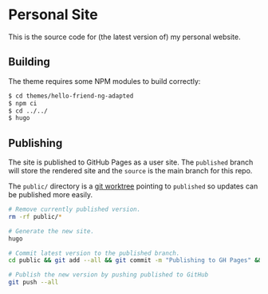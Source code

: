 # Personal Site
This is the source code for (the latest version of) my personal website.


## Building
The theme requires some NPM modules to build correctly:

```bash
$ cd themes/hello-friend-ng-adapted
$ npm ci
$ cd ../../
$ hugo
```


## Publishing
The site is published to GitHub Pages as a user site.
The `published` branch will store the rendered site
and the `source` is the main branch for this repo.

The `public/` directory is a [git worktree](https://git-scm.com/docs/git-worktree)
pointing to `published` so updates can be published more easily.

```bash
# Remove currently published version.
rm -rf public/*

# Generate the new site.
hugo

# Commit latest version to the published branch.
cd public && git add --all && git commit -m "Publishing to GH Pages" && cd ..

# Publish the new version by pushing published to GitHub
git push --all

